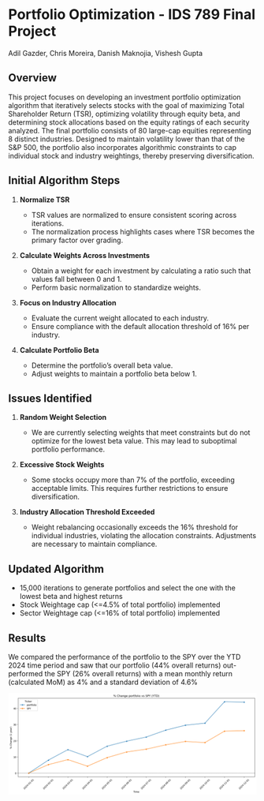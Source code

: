 # Portfolio Optimization - IDS 789 Final Project
Adil Gazder, Chris Moreira, Danish Maknojia, Vishesh Gupta

## Overview

This project focuses on developing an investment portfolio optimization algorithm that iteratively selects stocks with the goal of maximizing Total Shareholder Return (TSR), optimizing volatility through equity beta, and determining stock allocations based on the equity ratings of each security analyzed. The final portfolio consists of 80 large-cap equities representing 8 distinct industries. Designed to maintain volatility lower than that of the S&P 500, the portfolio also incorporates algorithmic constraints to cap individual stock and industry weightings, thereby preserving diversification.

## Initial Algorithm Steps

1. **Normalize TSR**
   - TSR values are normalized to ensure consistent scoring across iterations.
   - The normalization process highlights cases where TSR becomes the primary factor over grading.

2. **Calculate Weights Across Investments**
   - Obtain a weight for each investment by calculating a ratio such that values fall between 0 and 1.
   - Perform basic normalization to standardize weights.

3. **Focus on Industry Allocation**
   - Evaluate the current weight allocated to each industry.
   - Ensure compliance with the default allocation threshold of 16% per industry.

4. **Calculate Portfolio Beta**
   - Determine the portfolio’s overall beta value.
   - Adjust weights to maintain a portfolio beta below 1.

## Issues Identified

1. **Random Weight Selection**
   - We are currently selecting weights that meet constraints but do not optimize for the lowest beta value. This may lead to suboptimal portfolio performance.

2. **Excessive Stock Weights**
   - Some stocks occupy more than 7% of the portfolio, exceeding acceptable limits. This requires further restrictions to ensure diversification.

3. **Industry Allocation Threshold Exceeded**
   - Weight rebalancing occasionally exceeds the 16% threshold for individual industries, violating the allocation constraints. Adjustments are necessary to maintain compliance.

## Updated Algorithm
- 15,000 iterations to generate portfolios and select the one with the lowest beta and highest returns
- Stock Weightage cap (<=4.5% of total portfolio) implemented
- Sector Weightage cap (<=16% of total portfolio) implemented

## Results

We compared the performance of the portfolio to the SPY over the YTD 2024 time period and saw that our portfolio (44% overall returns) out-performed the SPY (26% overall returns) with a mean monthly return (calculated MoM) as 4% and a standard deviation of 4.6%

![](YTDportperformance.png)

